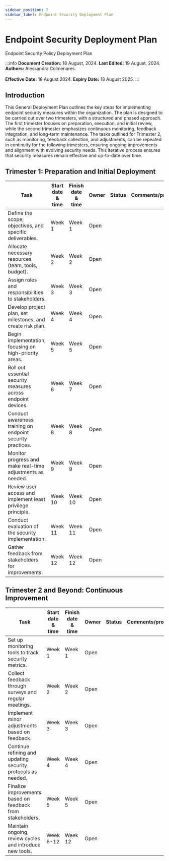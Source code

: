 ```yaml
---
sidebar_position: 7
sidebar_label: Endpoint Security Deployment Plan
---
```


# Endpoint Security Deployment Plan

Endpoint Security Policy Deployment Plan

:::info
**Document Creation:** 18 August, 2024. **Last Edited:** 19 August, 2024. **Authors:** Alessandra Colmenares.
<br></br>**Effective Date:** 18 August 2024. **Expiry Date:** 18 August 2025.
:::

## Introduction

This General Deployment Plan outlines the key steps for implementing endpoint security measures within the organization. The plan is designed to be carried out over two trimesters, with a structured and phased approach. The first trimester focuses on preparation, execution, and initial review, while the second trimester emphasizes continuous monitoring, feedback integration, and long-term maintenance. The tasks outlined for Trimester 2, such as monitoring, feedback collection, and adjustments, can be repeated in continuity for the following trimesters, ensuring ongoing improvements and alignment with evolving security needs. This iterative process ensures that security measures remain effective and up-to-date over time.

## Trimester 1: Preparation and Initial Deployment

| Task | Start date & time | Finish date & time | Owner | Status | Comments/progress |
| --- | --- | --- | --- | --- | --- |
| Define the scope, objectives, and specific deliverables. | Week 1 | Week 1 | Open | |
| Allocate necessary resources (team, tools, budget). | Week 2 | Week 2 | Open | |
| Assign roles and responsibilities to stakeholders. | Week 3 | Week 3 | Open | |
| Develop project plan, set milestones, and create risk plan. | Week 4 | Week 4 | Open | |
| Begin implementation, focusing on high-priority areas. | Week 5 | Week 5 | Open | |
| Roll out essential security measures across endpoint devices. | Week 6 | Week 7 | Open | |
| Conduct awareness training on endpoint security practices. | Week 8 | Week 8 | Open | |
| Monitor progress and make real-time adjustments as needed. | Week 9 | Week 9 | Open | |
| Review user access and implement least privilege principle. | Week 10 | Week 10 | Open | |
| Conduct evaluation of the security implementation. | Week 11 | Week 11 | Open | |
| Gather feedback from stakeholders for improvements. | Week 12 | Week 12 | Open | |

## Trimester 2 and Beyond: Continuous Improvement

| Task | Start date & time | Finish date & time | Owner | Status | Comments/progress |
| --- | --- | --- | --- | --- | --- |
| Set up monitoring tools to track security metrics. | Week 1 | Week 1 | Open | |
| Collect feedback through surveys and regular meetings. | Week 2 | Week 2 | Open | |
| Implement minor adjustments based on feedback. | Week 3 | Week 3 | Open | |
| Continue refining and updating security protocols as needed. | Week 4 | Week 4 | Open | |
| Finalize improvements based on feedback from stakeholders. | Week 5 | Week 5 | Open | |
| Maintain ongoing review cycles and introduce new tools. | Week 6-12 | Week 12 | Open | |